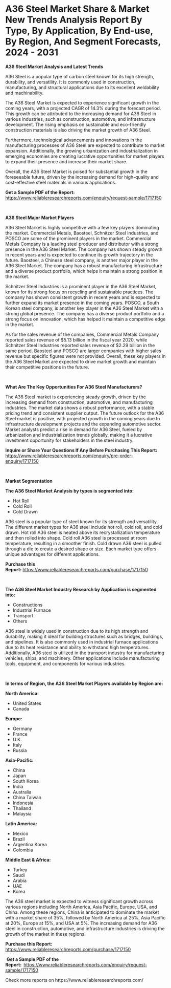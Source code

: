 <p><h1>A36 Steel Market Share & Market New Trends Analysis Report By Type, By Application, By End-use, By Region, And Segment Forecasts, 2024 - 2031</h1></p><p><strong>A36 Steel Market Analysis and Latest Trends</strong></p>
<p><p>A36 Steel is a popular type of carbon steel known for its high strength, durability, and versatility. It is commonly used in construction, manufacturing, and structural applications due to its excellent weldability and machinability.</p><p>The A36 Steel Market is expected to experience significant growth in the coming years, with a projected CAGR of 14.3% during the forecast period. This growth can be attributed to the increasing demand for A36 Steel in various industries, such as construction, automotive, and infrastructure development. The rising emphasis on sustainable and eco-friendly construction materials is also driving the market growth of A36 Steel.</p><p>Furthermore, technological advancements and innovations in the manufacturing processes of A36 Steel are expected to contribute to market expansion. Additionally, the growing urbanization and industrialization in emerging economies are creating lucrative opportunities for market players to expand their presence and increase their market share.</p><p>Overall, the A36 Steel Market is poised for substantial growth in the foreseeable future, driven by the increasing demand for high-quality and cost-effective steel materials in various applications.</p></p>
<p><strong>Get a Sample PDF of the Report:&nbsp;</strong> <a href="https://www.reliableresearchreports.com/enquiry/request-sample/1717150">https://www.reliableresearchreports.com/enquiry/request-sample/1717150</a></p>
<p>&nbsp;</p>
<p><strong>A36 Steel Major Market Players</strong></p>
<p><p>A36 Steel Market is highly competitive with a few key players dominating the market. Commercial Metals, Baosteel, Schnitzer Steel Industries, and POSCO are some of the prominent players in the market. Commercial Metals Company is a leading steel producer and distributor with a strong presence in the A36 Steel Market. The company has shown steady growth in recent years and is expected to continue its growth trajectory in the future. Baosteel, a Chinese steel company, is another major player in the A36 Steel Market. The company has a robust manufacturing infrastructure and a diverse product portfolio, which helps it maintain a strong position in the market.</p><p>Schnitzer Steel Industries is a prominent player in the A36 Steel Market, known for its strong focus on recycling and sustainable practices. The company has shown consistent growth in recent years and is expected to further expand its market presence in the coming years. POSCO, a South Korean steel company, is another key player in the A36 Steel Market with a strong global presence. The company has a diverse product portfolio and a strong focus on innovation, which has helped it maintain a competitive edge in the market.</p><p>As for the sales revenue of the companies, Commercial Metals Company reported sales revenue of $5.13 billion in the fiscal year 2020, while Schnitzer Steel Industries reported sales revenue of $2.29 billion in the same period. Baosteel and POSCO are larger companies with higher sales revenue but specific figures were not provided. Overall, these key players in the A36 Steel Market are expected to drive market growth and maintain their competitive positions in the future.</p></p>
<p>&nbsp;</p>
<p><strong>What Are The Key Opportunities For A36 Steel Manufacturers?</strong></p>
<p><p>The A36 Steel market is experiencing steady growth, driven by the increasing demand from construction, automotive, and manufacturing industries. The market data shows a robust performance, with a stable pricing trend and consistent supplier output. The future outlook for the A36 Steel market is positive, with projected growth in the coming years due to infrastructure development projects and the expanding automotive sector. Market analysts predict a rise in demand for A36 Steel, fueled by urbanization and industrialization trends globally, making it a lucrative investment opportunity for stakeholders in the steel industry.</p></p>
<p><strong>Inquire or Share Your Questions If Any Before Purchasing This Report:</strong> <a href="https://www.reliableresearchreports.com/enquiry/pre-order-enquiry/1717150">https://www.reliableresearchreports.com/enquiry/pre-order-enquiry/1717150</a></p>
<p>&nbsp;</p>
<p><strong>Market Segmentation</strong></p>
<p><strong>The A36 Steel Market Analysis by types is segmented into:</strong></p>
<p><ul><li>Hot Roll</li><li>Cold Roll</li><li>Cold Drawn</li></ul></p>
<p><p>A36 steel is a popular type of steel known for its strength and versatility. The different market types for A36 steel include hot roll, cold roll, and cold drawn. Hot roll A36 steel is heated above its recrystallization temperature and then rolled into shape. Cold roll A36 steel is processed at room temperature, resulting in a smoother finish. Cold drawn A36 steel is pulled through a die to create a desired shape or size. Each market type offers unique advantages for different applications.</p></p>
<p><strong>Purchase this Report:&nbsp;</strong><a href="https://www.reliableresearchreports.com/purchase/1717150">https://www.reliableresearchreports.com/purchase/1717150</a></p>
<p>&nbsp;</p>
<p><strong>The A36 Steel Market Industry Research by Application is segmented into:</strong></p>
<p><ul><li>Constructions</li><li>Industrial Furnace</li><li>Transport</li><li>Others</li></ul></p>
<p><p>A36 steel is widely used in construction due to its high strength and durability, making it ideal for building structures such as bridges, buildings, and pipelines. It is also commonly used in industrial furnace applications due to its heat resistance and ability to withstand high temperatures. Additionally, A36 steel is utilized in the transport industry for manufacturing vehicles, ships, and machinery. Other applications include manufacturing tools, equipment, and components for various industries.</p></p>
<p>&nbsp;</p>
<p><strong>In terms of Region, the A36 Steel Market Players available by Region are:</strong></p>
<p>
    <p> <strong> North America: </strong>
        <ul>
            <li>United States</li>
            <li>Canada</li>
        </ul>
        </p> 
    <p> <strong> Europe: </strong>
        <ul>
            <li>Germany</li>
            <li>France</li>
            <li>U.K.</li>
            <li>Italy</li>
            <li>Russia</li>
        </ul>
        </p> 
    <p> <strong> Asia-Pacific: </strong>
        <ul>
            <li>China</li>
            <li>Japan</li>
            <li>South Korea</li>
            <li>India</li>
            <li>Australia</li>
            <li>China Taiwan</li>
            <li>Indonesia</li>
            <li>Thailand</li>
            <li>Malaysia</li>
        </ul>
        </p> 
    <p> <strong> Latin America: </strong>
        <ul>
            <li>Mexico</li>
            <li>Brazil</li>
            <li>Argentina Korea</li>
            <li>Colombia</li>
        </ul>
        </p> 
    <p> <strong> Middle East & Africa: </strong>
        <ul>
            <li>Turkey</li>
            <li>Saudi</li>
            <li>Arabia</li>
            <li>UAE</li>
            <li>Korea</li>
        </ul>
    </p>
    </p>
<p><p>The A36 steel market is expected to witness significant growth across various regions including North America, Asia Pacific, Europe, USA, and China. Among these regions, China is anticipated to dominate the market with a market share of 35%, followed by North America at 25%, Asia Pacific at 20%, Europe at 15%, and USA at 5%. The increasing demand for A36 steel in construction, automotive, and infrastructure industries is driving the growth of the market in these regions.</p></p>
<p><strong>Purchase this Report: </strong><a href="https://www.reliableresearchreports.com/purchase/1717150">https://www.reliableresearchreports.com/purchase/1717150</a></p>
<p>&nbsp;<strong>Get a Sample PDF of the Report:&nbsp;&nbsp;</strong><a href="https://www.reliableresearchreports.com/enquiry/request-sample/1717150">https://www.reliableresearchreports.com/enquiry/request-sample/1717150</a></p>
<p><strong></strong></p>
<p>Check more reports on https://www.reliableresearchreports.com/</p>